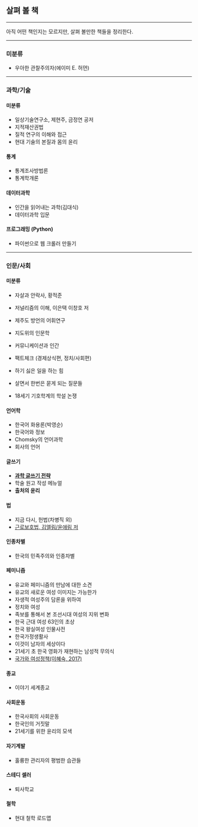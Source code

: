 ## 살펴 볼 책 
---
아직 어떤 책인지는 모르지만, 살펴 볼만한 책들을 정리한다.




---
### 미분류

- 우아한 관찰주의자(에이미 E. 허먼)



---
### 과학/기술

#### 미분류

- 일상기술연구소, 제현주, 금정연 공저
- 지적재산권법
- 질적 연구의 이해와 접근
- 현대 기술의 본질과 몸의 윤리


#### 통계

- 통계조사방법론
- 통계학개론


#### 데이터과학

- 인간을 읽어내는 과학(김대식)
- 데이터과학 입문



#### 프로그래밍 (Python)
- 파이썬으로 웹 크롤러 만들기




---
### 인문/사회

#### 미분류

- 자살과 안락사, 황적준
- 저널리즘의 이해, 이은택 이창호 저
- 제주도 방언의 어휘연구
- 지도위의 인문학 

- 커뮤니케이션과 인간
- 팩트체크 (경제상식편, 정치/사회편)
- 하기 싫은 일을 하는 힘
- 살면서 한번은 묻게 되는 질문들
- 18세기 기호학계의 학설 논쟁




#### 언어학

- 한국어 화용론(박영순)
- 한국어와 정보 
- Chomsky의 언어과학
- 회사의 언어




#### 글쓰기
- [**과학 글쓰기 전략**](http://ebook.dongguk.edu/FxLibrary/product/view/?num=Y34719974&category=&category_type=book)
- 학술 원고 작성 메뉴얼
- **출처의 윤리**




#### 법

- 지금 다시, 헌법(차병직 외)
- [근로보호법, 김엘림/윤애림 저](http://ebook.dongguk.edu/FxLibrary/product/view/?num=Y38149907&category=&category_type=book)



#### 인종차별

- 한국의 민족주의와 인종차별




#### 페미니즘

- 유교와 페미니즘의 만남에 대한 소견
- 유교의 새로운 여성 이미지는 가능한가
- 자생적 여성주의 담론을 위하여
- 정치와 여성
- 족보를 통해서 본 조선시대 여성의 지위 변화
- 한국 근대 여성 63인의 초상
- 한국 왕실여성 인물사전
- 한국가정생활사
- 이것이 남자의 세상이다
- 21세기 초 한국 영화가 재현하는 남성적 무의식
- [국가와 여성정책(이혜숙, 2017)](http://ebook.dongguk.edu/FxLibrary/product/view/?num=Y35081316&category=&category_type=book)

#### 종교

- 이야기 세계종교


#### 사회운동

- 한국사회의 사회운동
- 한국인의 거짓말
- 21세기를 위한 윤리의 모색 

#### 자기계발
- 훌륭한 관리자의 평범한 습관들

#### 스테디 셀러

- 퇴사학교

#### 철학

- 현대 철학 로드맵

